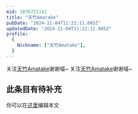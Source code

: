 ```yaml
---
mid: 1076721142
title: "天竹Amatake"
pubDate: "2024-11-04T11:22:11.085Z"
updatedDate: "2024-11-04T11:22:11.085Z"
profile:
  {
    Nickname: ["天竹Amatake"],
  }
---
```


关注[天竹Amatake](https://space.bilibili.com/1076721142)谢谢喵~ 关注[天竹Amatake](https://space.bilibili.com/1076721142)谢谢喵~

## 此条目有待补充
你可以在[这里](https://github.com/Yuhanawa/VTuber.ICU/edit/master/src/content/v/天竹Amatake/index.md)编辑本文
